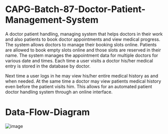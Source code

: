 # CAPG-Batch-87-Doctor-Patient-Management-System

A doctor patient handling, managing system that helps doctors in their work and also patients to book doctor appointments and view medical progress. The system allows doctors to manage their booking slots online. Patients are allowed to book empty slots online and those slots are reserved in their name. The system manages the appointment data for multiple doctors for various date and times. Each time a user visits a doctor his/her medical entry is stored in the database by doctor.

Next time a user logs in he may view his/her entire medical history as and when needed. At the same time a doctor may view patients medical history even before the patient visits him. This allows for an automated patient doctor handling system through an online interface.






# Data-Flow-Diagram

![image](https://user-images.githubusercontent.com/60824597/198195996-87b7edfc-0fe3-4c21-9431-330de478cc46.png)
